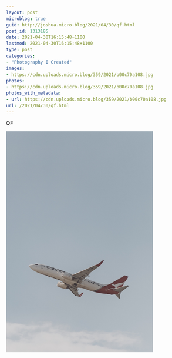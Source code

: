 ```yaml
---
layout: post
microblog: true
guid: http://joshua.micro.blog/2021/04/30/qf.html
post_id: 1313185
date: 2021-04-30T16:15:48+1100
lastmod: 2021-04-30T16:15:48+1100
type: post
categories:
- "Photography I Created"
images:
- https://cdn.uploads.micro.blog/359/2021/b00c70a108.jpg
photos:
- https://cdn.uploads.micro.blog/359/2021/b00c70a108.jpg
photos_with_metadata:
- url: https://cdn.uploads.micro.blog/359/2021/b00c70a108.jpg
url: /2021/04/30/qf.html
---
```

QF

<img src="uploads/2021/b00c70a108.jpg" width="400" height="600" alt="" />
